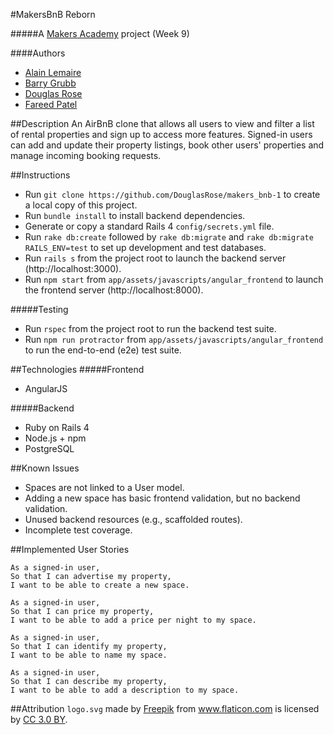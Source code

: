 #MakersBnB Reborn

#####A [Makers Academy](http://www.makersacademy.com') project (Week 9)

####Authors
- [Alain Lemaire](https://github.com/jaxdid)
- [Barry Grubb](https://github.com/barrygrubb)
- [Douglas Rose](https://github.com/DouglasRose)
- [Fareed Patel](https://github.com/fareedpatel)

##Description
An AirBnB clone that allows all users to view and filter a list of rental properties and sign up to access more features. Signed-in users can add and update their property listings, book other users' properties and manage incoming booking requests.

##Instructions
- Run `git clone https://github.com/DouglasRose/makers_bnb-1` to create a local copy of this project.
- Run `bundle install` to install backend dependencies.
- Generate or copy a standard Rails 4 `config/secrets.yml` file.
- Run `rake db:create` followed by `rake db:migrate` and `rake db:migrate RAILS_ENV=test` to set up development and test databases.
- Run `rails s` from the project root to launch the backend server (http://localhost:3000).
- Run `npm start` from `app/assets/javascripts/angular_frontend` to launch the frontend server (http://localhost:8000).

#####Testing
- Run `rspec` from the project root to run the backend test suite.
- Run `npm run protractor` from `app/assets/javascripts/angular_frontend` to run the end-to-end (e2e) test suite.

##Technologies
#####Frontend
- AngularJS

#####Backend
- Ruby on Rails 4
- Node.js + npm
- PostgreSQL

##Known Issues
- Spaces are not linked to a User model.
- Adding a new space has basic frontend validation, but no backend validation.
- Unused backend resources (e.g., scaffolded routes). 
- Incomplete test coverage.

##Implemented User Stories
```
As a signed-in user,
So that I can advertise my property,
I want to be able to create a new space.
```
```
As a signed-in user,
So that I can price my property,
I want to be able to add a price per night to my space.
```
```
As a signed-in user,
So that I can identify my property,
I want to be able to name my space.
```
```
As a signed-in user,
So that I can describe my property,
I want to be able to add a description to my space.
```

##Attribution
`logo.svg` made by <a href="http://www.freepik.com" title="Freepik">Freepik</a> from <a href="http://www.flaticon.com" title="Flaticon">www.flaticon.com</a> is licensed by <a href="http://creativecommons.org/licenses/by/3.0/" title="Creative Commons BY 3.0" target="_blank">CC 3.0 BY</a>.
